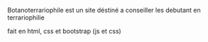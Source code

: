 Botanoterrariophile est un site déstiné a conseiller les debutant en terrariophilie

fait en html, css et bootstrap (js et css)
